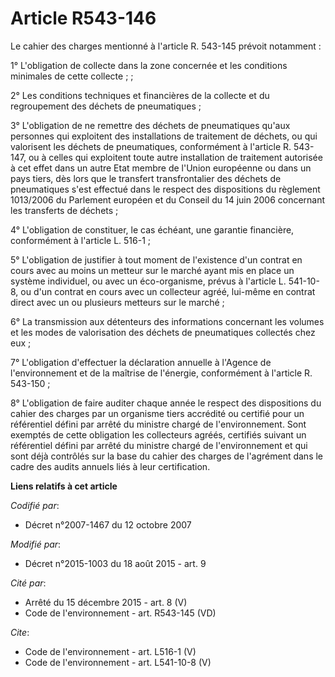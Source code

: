 # Article R543-146

Le cahier des charges mentionné à l'article R. 543-145 prévoit notamment :

1° L'obligation de collecte dans la zone concernée et les conditions minimales de cette collecte ; ;

2° Les conditions techniques et financières de la collecte et du regroupement des déchets de pneumatiques ;

3° L'obligation de ne remettre des déchets de pneumatiques qu'aux personnes qui exploitent des installations de traitement de
déchets, ou qui valorisent les déchets de pneumatiques, conformément à l'article R. 543-147, ou à celles qui exploitent toute
autre installation de traitement autorisée à cet effet dans un autre Etat membre de l'Union européenne ou dans un pays tiers,
dès lors que le transfert transfrontalier des déchets de pneumatiques s'est effectué dans le respect des dispositions du
règlement 1013/2006 du Parlement européen et du Conseil du 14 juin 2006 concernant les transferts de déchets ;

4° L'obligation de constituer, le cas échéant, une garantie financière, conformément à l'article L. 516-1 ;

5° L'obligation de justifier à tout moment de l'existence d'un contrat en cours avec au moins un metteur sur le marché ayant
mis en place un système individuel, ou avec un éco-organisme, prévus à l'article L. 541-10-8, ou d'un contrat en cours avec
un collecteur agréé, lui-même en contrat direct avec un ou plusieurs metteurs sur le marché ;

6° La transmission aux détenteurs des informations concernant les volumes et les modes de valorisation des déchets de
pneumatiques collectés chez eux ;

7° L'obligation d'effectuer la déclaration annuelle à l'Agence de l'environnement et de la maîtrise de l'énergie,
conformément à l'article R. 543-150 ;

8° L'obligation de faire auditer chaque année le respect des dispositions du cahier des charges par un organisme tiers
accrédité ou certifié pour un référentiel défini par arrêté du ministre chargé de l'environnement. Sont exemptés de cette
obligation les collecteurs agréés, certifiés suivant un référentiel défini par arrêté du ministre chargé de l'environnement
et qui sont déjà contrôlés sur la base du cahier des charges de l'agrément dans le cadre des audits annuels liés à leur
certification.

**Liens relatifs à cet article**

_Codifié par_:

  - Décret n°2007-1467 du 12 octobre 2007

_Modifié par_:

  - Décret n°2015-1003 du 18 août 2015 - art. 9

_Cité par_:

  - Arrêté du 15 décembre 2015 - art. 8 (V)
  - Code de l'environnement - art. R543-145 (VD)

_Cite_:

  - Code de l'environnement - art. L516-1 (V)
  - Code de l'environnement - art. L541-10-8 (V)
